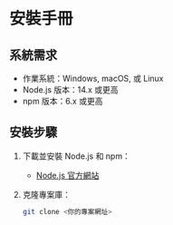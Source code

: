# 安裝手冊

## 系統需求
- 作業系統：Windows, macOS, 或 Linux
- Node.js 版本：14.x 或更高
- npm 版本：6.x 或更高

## 安裝步驟

1. 下載並安裝 Node.js 和 npm：
   - [Node.js 官方網站](https://nodejs.org/)

2. 克隆專案庫：
   ```sh
   git clone <你的專案網址>